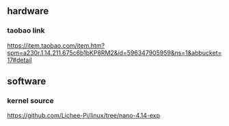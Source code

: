 ## hardware
### taobao link
https://item.taobao.com/item.htm?spm=a230r.1.14.211.675c6b1bKP8RM2&id=596347905959&ns=1&abbucket=17#detail


## software
### kernel source
https://github.com/Lichee-Pi/linux/tree/nano-4.14-exp